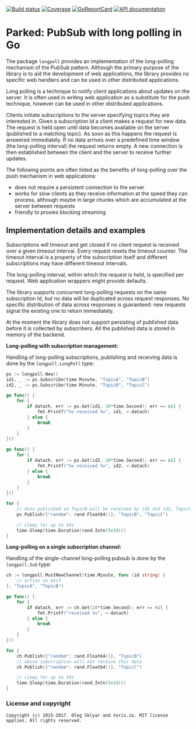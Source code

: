 [![Build status][buildimage]][build] [![Coverage][codecovimage]][codecov] [![GoReportCard][cardimage]][card] [![API documentation][docsimage]][docs]

# Parked: PubSub with long polling in Go

The package `longpoll` provides an implementation of the
long-polling mechanism of the PubSub pattern. Although the primary purpose of the
library is to aid the development of web applications, the library provides no specific web
handlers and  can be used in other distributed applications.

Long polling is a technique to notify client applications about updates on the server. It is often
used in writing web application as a substitute for the push technique, however can be used in
other distributed applications.

Clients initiate subscriptions to the server specifying topics they are interested in. Given a
subscription Id a client makes a request for new data. The request is held open until data becomes
available on the server (published to a matching topic). As soon as this happens the request is
answered immediately. If no data arrives over a predefined time window (the long-polling interval)
the request returns empty. A new connection is then established between the client and the server
to receive further updates.

The following points are often listed as the benefits of long-polling over the push mechanism in web
applications:

* does not require a persistent connection to the server
* works for slow clients as they receive information at the speed they can process, although
maybe in large chunks which are accumulated at the server between requests
* friendly to proxies blocking streaming


## Implementation details and examples

Subscriptions will timeout and get closed if no client request is received over a given timeout
interval. Every request resets the timeout counter. The timeout interval is a property of the
subscription itself and different subscriptions may have different timeout intervals.

The long-polling interval, within which the request is held, is specified per request. Web
application wrappers might provide defaults.

The library supports concurrent long-polling requests on the same subscription Id, but no data will
be duplicated across request responses. No specific distribution of data across responses is
guaranteed: new requests signal the existing one to return immediately.

At the moment the library does not support persisting of published data before it is collected by
subscribers. All the published data is stored in memory of the backend.


**Long-polling with subscription management:**

Handling of long-polling subscriptions, publishing and receiving data is done by the
`longpoll.LongPoll` type:

```go
ps := longpoll.New()
id1, _ := ps.Subscribe(time.Minute, "TopicA", "TopicB")
id2, _ := ps.Subscribe(time.Minute, "TopicB", "TopicC")

go func() {
	for {
		if datach, err := ps.Get(id1, 30*time.Second); err == nil {
			fmt.Printf("%v received %v", id1, <-datach)
		} else {
			break
		}
	}
}()

go func() {
	for {
		if datach, err := ps.Get(id2, 20*time.Second); err == nil {
			fmt.Printf("%v received %v", id2, <-datach)
		} else {
			break
		}
	}
}()

for {
	// data published on TopicB will be received by id1 and id2, TopicC by id2 only
	ps.Publish({"random": rand.Float64()}, "TopicB", "TopicC")

	// sleep for up to 50s
	time.Sleep(time.Duration(rand.Intn(5e10)))
}
```

**Long-polling on a single subscription channel:**

Handling of the single-channel long-polling pubsub is done by the `longpoll.Sub` type:

```go
ch := longpoll.MustNewChannel(time.Minute, func (id string) {
	// action on exit
}, "TopicA", "TopicB")

go func() {
	for {
		if datach, err := ch.Get(20*time.Second); err == nil {
			fmt.Printf("received %v", <-datach)
		} else {
			break
		}
	}
}()

for {
	ch.Publish({"random": rand.Float64()}, "TopicB")
	// above subscription will not receive this data
	ch.Publish({"random": rand.Float64()}, "TopicC")

	// sleep for up to 50s
	time.Sleep(time.Duration(rand.Intn(5e10)))
}
```

### License and copyright

	Copyright (c) 2015-2017. Oleg Sklyar and teris.io. MIT license applies. All rights reserved.


[build]: https://travis-ci.org/teris-io/longpoll
[buildimage]: https://travis-ci.org/teris-io/longpoll.svg?branch=master

[codecov]: https://codecov.io/github/teris-io/longpoll?branch=master
[codecovimage]: https://codecov.io/github/teris-io/longpoll/coverage.svg?branch=master

[card]: http://goreportcard.com/report/teris-io/longpoll
[cardimage]: https://goreportcard.com/badge/github.com/teris-io/longpoll

[docs]: https://godoc.org/github.com/teris-io/longpoll
[docsimage]: http://img.shields.io/badge/godoc-reference-blue.svg?style=flat
